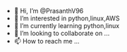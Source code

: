 - 👋 Hi, I’m @PrasanthV96
- 👀 I’m interested in python,linux,AWS
- 🌱 I’m currently learning python,linux
- 💞️ I’m looking to collaborate on ...
- 📫 How to reach me ...

<!---
PrasanthV96/PrasanthV96 is a ✨ special ✨ repository because its `README.md` (this file) appears on your GitHub profile.
You can click the Preview link to take a look at your changes.
--->
